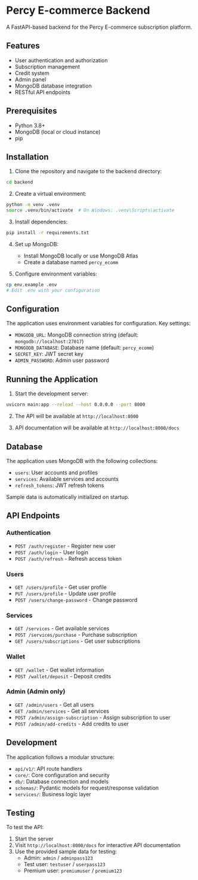 # Percy E-commerce Backend

A FastAPI-based backend for the Percy E-commerce subscription platform.

## Features

- User authentication and authorization
- Subscription management
- Credit system
- Admin panel
- MongoDB database integration
- RESTful API endpoints

## Prerequisites

- Python 3.8+
- MongoDB (local or cloud instance)
- pip

## Installation

1. Clone the repository and navigate to the backend directory:
```bash
cd backend
```

2. Create a virtual environment:
```bash
python -m venv .venv
source .venv/bin/activate  # On Windows: .venv\Scripts\activate
```

3. Install dependencies:
```bash
pip install -r requirements.txt
```

4. Set up MongoDB:
   - Install MongoDB locally or use MongoDB Atlas
   - Create a database named `percy_ecomm`

5. Configure environment variables:
```bash
cp env.example .env
# Edit .env with your configuration
```

## Configuration

The application uses environment variables for configuration. Key settings:

- `MONGODB_URL`: MongoDB connection string (default: `mongodb://localhost:27017`)
- `MONGODB_DATABASE`: Database name (default: `percy_ecomm`)
- `SECRET_KEY`: JWT secret key
- `ADMIN_PASSWORD`: Admin user password

## Running the Application

1. Start the development server:
```bash
uvicorn main:app --reload --host 0.0.0.0 --port 8000
```

2. The API will be available at `http://localhost:8000`

3. API documentation will be available at `http://localhost:8000/docs`

## Database

The application uses MongoDB with the following collections:

- `users`: User accounts and profiles
- `services`: Available services and accounts
- `refresh_tokens`: JWT refresh tokens

Sample data is automatically initialized on startup.

## API Endpoints

### Authentication
- `POST /auth/register` - Register new user
- `POST /auth/login` - User login
- `POST /auth/refresh` - Refresh access token

### Users
- `GET /users/profile` - Get user profile
- `PUT /users/profile` - Update user profile
- `POST /users/change-password` - Change password

### Services
- `GET /services` - Get available services
- `POST /services/purchase` - Purchase subscription
- `GET /users/subscriptions` - Get user subscriptions

### Wallet
- `GET /wallet` - Get wallet information
- `POST /wallet/deposit` - Deposit credits

### Admin (Admin only)
- `GET /admin/users` - Get all users
- `GET /admin/services` - Get all services
- `POST /admin/assign-subscription` - Assign subscription to user
- `POST /admin/add-credits` - Add credits to user

## Development

The application follows a modular structure:

- `api/v1/`: API route handlers
- `core/`: Core configuration and security
- `db/`: Database connection and models
- `schemas/`: Pydantic models for request/response validation
- `services/`: Business logic layer

## Testing

To test the API:

1. Start the server
2. Visit `http://localhost:8000/docs` for interactive API documentation
3. Use the provided sample data for testing:
   - Admin: `admin` / `adminpass123`
   - Test user: `testuser` / `userpass123`
   - Premium user: `premiumuser` / `premium123`

